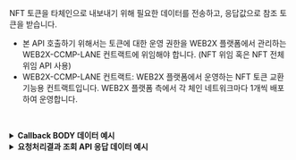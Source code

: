 NFT 토큰을 타체인으로 내보내기 위해 필요한 데이터를 전송하고, 응답값으로 참조 토큰을 받습니다. 
<br/>
* 본 API 호출하기 위해서는 토큰에 대한 운영 권한을 WEB2X 플랫폼에서 관리하는 WEB2X-CCMP-LANE 컨트랙트에 위임해야 합니다. (NFT 위임 혹은 NFT 전체 위임 API 사용)
* WEB2X-CCMP-LANE 컨트랙트: WEB2X 플랫폼에서 운영하는 NFT 토큰 교환 기능용 컨트랙트입니다. WEB2X 플랫폼 측에서 각 체인 네트워크마다 1개씩 배포하여 운영합니다. 

<p><br/></p>

<details/>
  <summary><b>Callback BODY 데이터 예시</b></summary>

```json
{
  "request_id": "400a322c-da20-468c-a53d-2a5986c1b2bd",
  "status": "COMPLETE",
  "results": [
    {
      "type": "Lock",
      "results": {
        "request_id": "aee9b229-8053-4b62-8dd7-cbf66434b167",
        "transaction_gas_used": 167027,
        "finished_at": "2024-12-04T17:12:33+09:00",
        "transaction_fee": "0.013362160000000000",
        "transaction_hash": "0x679aaa8a460e031eddca4fee42d4dfbdd063be9057afdfc9fdbe78bf95928a04",
        "requested_at": "2024-12-04T08:12:28+09:00"
      }
    },
    {
      "type": "Mint",
      "request_id": "400a322c-da20-468c-a53d-2a5986c1b2bd",
      "results": {
        "transaction_gas_used": 124646,
        "finished_at": "2024-12-04T17:12:47+09:00",
        "transaction_fee": "0.009971680000000000",
        "transaction_hash": "0x719487760be45c3950e6f1a43f119f67f7845cbbfb85868e9f47f3de04774351",
        "requested_at": "2024-12-04T08:12:28+09:00"
      }
    }
  ]
}
```

</details>

<details>
  <summary><b>요청처리결과 조회 API 응답 데이터 예시</b></summary>

```json
{
    "code": "20000",
    "message": "SUCCESS",
    "request_id": "aee9b229-8053-4b62-8dd7-cbf66434b167",
    "status": "COMPLETE",
    "results": [
        {
            "type": "Lock",
            "request_id": "aee9b229-8053-4b62-8dd7-cbf66434b167",
            "status": "COMPLETE",
            "results": {
                "transaction_gas_used": 167027,
                "finished_at": "2024-12-04T17:12:33+09:00",
                "transaction_fee": "0.013362160000000000",
                "transaction_hash": "0x679aaa8a460e031eddca4fee42d4dfbdd063be9057afdfc9fdbe78bf95928a04",
                "requested_at": "2024-12-04T08:12:28+09:00"
            }
        },
        {
            "type": "Mint",
            "request_id": "400a322c-da20-468c-a53d-2a5986c1b2bd",
            "results": {
                "transaction_gas_used": 124646,
                "finished_at": "2024-12-04T08:12:47+09:00",
                "transaction_fee": "0.009971680000000000",
                "transaction_hash": "0x719487760be45c3950e6f1a43f119f67f7845cbbfb85868e9f47f3de04774351",
                "requested_at": "2024-12-04T08:12:28+09:00"
            }
        }
    ]
}
```

</details>
